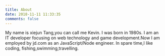 ```yaml
---
title: About
date: 2018-11-11 11:33:35
comments: false
---
```

My name is xiejun Tang,you can call me Kevin. I was born in 1980s.
I am an IT developer focusing on web technology and game development.Now I am employed by jd.com as an JavaScript/Node engineer.
In spare time,I like coding, fishing,swimming,travelling.